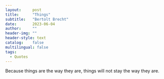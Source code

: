 ```yaml
---
layout:     post
title:      "Things"
subtitle:   "Bertolt Brecht"
date:       2023-06-04
author:     ""
header-img: ""
header-style: text
catalog:    false
multilingual: false
tags:
  - Quotes
---
```


Because things are the way they are, things will not stay the way they are.
